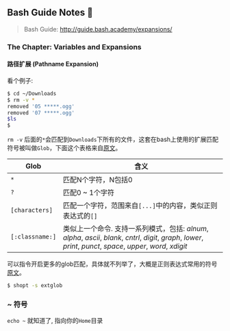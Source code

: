## Bash Guide Notes 📒

> Bash Guide: http://guide.bash.academy/expansions/

### The Chapter: Variables and Expansions



#### 路径扩展 (Pathname Expansion)

看个例子:

```bash
$ cd ~/Downloads
$ rm -v *
removed '05 *****.ogg'
removed '07 *****.ogg'
$ls
$
```

`rm -v` 后面的`*`会匹配到`Downloads`下所有的文件，这套在bash上使用的扩展匹配符号被叫做`Glob`，下面这个表格来自[原文](http://guide.bash.academy/expansions/?=Pathname_Expansion#p1.1.0_4)。

| Glob            | 含义                                       |
| --------------- | ---------------------------------------- |
| `*`             | 匹配N个字符，N包括0                              |
| `?`             | 匹配0 ~ 1个字符                               |
| `[characters]`  | 匹配一个字符，范围来自`[...]`中的内容，类似正则表达式的`[]`      |
| `[:classname:]` | 类似上一个命令. 支持一系列模式，包括: _alnum_, _alpha_, _ascii_, _blank_, _cntrl_, _digit_, _graph_, _lower_, _print_, _punct_, _space_, _upper_, _word_, _xdigit_ |

可以指令开启更多的glob匹配，具体就不列举了，大概是正则表达式常用的符号[原文](http://guide.bash.academy/expansions/?=Pathname_Expansion#p1.1.0_9)。

```bash
$ shopt -s extglob
```

### ~ 符号

`echo ~` 就知道了, 指向你的`Home`目录